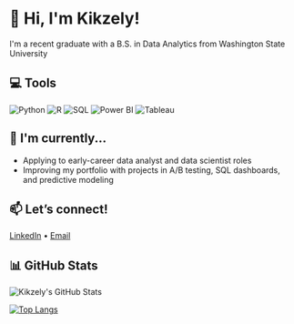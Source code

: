 # 👋 Hi, I'm Kikzely!

I'm a recent graduate with a B.S. in Data Analytics from Washington State University 

## 💻 Tools
![Python](https://img.shields.io/badge/Python-3670A0?style=for-the-badge&logo=python&logoColor=fff)
![R](https://img.shields.io/badge/R-276DC3?style=for-the-badge&logo=r&logoColor=white)
![SQL](https://img.shields.io/badge/SQL-00758F?style=for-the-badge)
![Power BI](https://img.shields.io/badge/Power%20BI-F2C811?style=for-the-badge&logo=Power%20BI&logoColor=black)
![Tableau](https://img.shields.io/badge/Tableau-E97627?style=for-the-badge&logo=tableau&logoColor=white)

## 🌱 I'm currently...
- Applying to early-career data analyst and data scientist roles
- Improving my portfolio with projects in A/B testing, SQL dashboards, and predictive modeling

## 📫 Let’s connect!
[LinkedIn](https://www.linkedin.com/in/kikzelyavalos) • [Email](mailto:kikzelya@gmail.com)

## 📊 GitHub Stats
![Kikzely's GitHub Stats](https://github-readme-stats.vercel.app/api?username=kikzely&show_icons=true&theme=radical)

[![Top Langs](https://github-readme-stats.vercel.app/api/top-langs/?username=kikzely)](https://github.com/kikzely/github-readme-stats)
